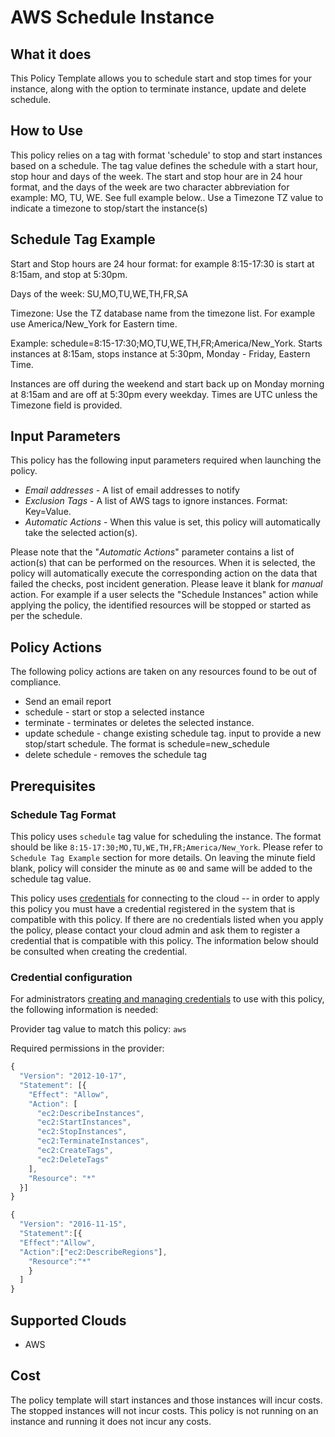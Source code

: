 # AWS Schedule Instance

## What it does

This Policy Template allows you to schedule start and stop times for your instance, along with the option to terminate instance, update and delete schedule.         

## How to Use

This policy relies on a tag with format 'schedule' to stop and start instances based on a schedule. The tag value defines the schedule with a start hour, stop hour and days of the week. The start and stop hour are in 24 hour format, and the days of the week are two character abbreviation for example: MO, TU, WE. See full example below.. Use a Timezone TZ value to indicate a timezone to stop/start the instance(s) 

## Schedule Tag Example

Start and Stop hours are 24 hour format: for example 8:15-17:30 is start at 8:15am, and stop at 5:30pm.

Days of the week: SU,MO,TU,WE,TH,FR,SA

Timezone: Use the TZ database name from the timezone list. For example use America/New_York for Eastern time.

Example: schedule=8:15-17:30;MO,TU,WE,TH,FR;America/New_York. Starts instances at 8:15am, stops instance at 5:30pm, Monday - Friday, Eastern Time.

Instances are off during the weekend and start back up on Monday morning at 8:15am and are off at 5:30pm every weekday. Times are UTC unless the Timezone field is provided.

## Input Parameters

This policy has the following input parameters required when launching the policy.

- *Email addresses* - A list of email addresses to notify  
- *Exclusion Tags* - A list of AWS tags to ignore instances. Format: Key=Value. 
- *Automatic Actions* - When this value is set, this policy will automatically take the selected action(s).

Please note that the "*Automatic Actions*" parameter contains a list of action(s) that can be performed on the resources. When it is selected, the policy will automatically execute the corresponding action on the data that failed the checks, post incident generation. Please leave it blank for *manual* action.
For example if a user selects the "Schedule Instances" action while applying the policy, the identified resources will be stopped or started as per the schedule.

## Policy Actions 

The following policy actions are taken on any resources found to be out of compliance.

- Send an email report  
- schedule  - start or stop a selected instance
- terminate - terminates or deletes the selected instance.
- update schedule - change existing schedule tag.  input to provide a new stop/start schedule. The format is schedule=new_schedule
- delete schedule - removes the schedule tag

## Prerequisites

### Schedule Tag Format

This policy uses `schedule` tag value for scheduling the instance. The format should be like `8:15-17:30;MO,TU,WE,TH,FR;America/New_York`. Please refer to `Schedule Tag Example` section for more details.
On leaving the minute field blank, policy will consider the minute as `00` and same will be added to the schedule tag value.

This policy uses [credentials](https://docs.rightscale.com/policies/users/guides/credential_management.html) for connecting to the  cloud -- in order to apply this policy you must have a credential registered in the system that is compatible with this policy. If  there are no credentials listed when you apply the policy, please contact your cloud admin and ask them to register a credential  that is compatible with this policy. The information below should be consulted when creating the credential.   

### Credential configuration

For administrators [creating and managing credentials](https://docs.rightscale.com/policies/users/guides/credential_management.html) to use with this policy, the following information is needed:

Provider tag value to match this policy: `aws`

Required permissions in the provider:

```javascript
{   
  "Version": "2012-10-17",   
  "Statement": [{      
    "Effect": "Allow",      
    "Action": [         
      "ec2:DescribeInstances",         
      "ec2:StartInstances",
      "ec2:StopInstances",
      "ec2:TerminateInstances",
      "ec2:CreateTags",
      "ec2:DeleteTags"
    ],
    "Resource": "*" 
  }]
} 
```

```javascript
{
  "Version": "2016-11-15",
  "Statement":[{
  "Effect":"Allow",
  "Action":["ec2:DescribeRegions"],
    "Resource":"*"
    }
  ]
}
```

## Supported Clouds

- AWS

## Cost

The policy template will start instances and those instances will incur costs. The stopped instances will not incur costs. This policy is not running on an instance and running it does not incur any costs.

